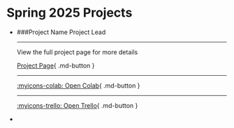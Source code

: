 # Spring 2025 Projects

<div class="grid cards" markdown>

-   ###Project Name
    Project Lead

    ---

    View the full project page for more details

    [Project Page](../created_projects/spring2025project1.md){ .md-button }

    ---

    
    [:myicons-colab: Open Colab](../created_projects/sample_project.md){ .md-button }

    ---

    [:myicons-trello: Open Trello](https://trello.com/b/lnXQogHl){ .md-button }
    
-  

</div>